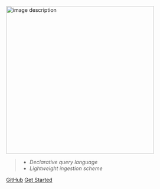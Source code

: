 <img src="/media/Vlogo.png" alt="image description" width="400">


> * *Declarative query language*
> * *Lightweight ingestion scheme*

[GitHub](https://github.com/dovedb/DoveDB/)
[Get Started](/quick-start)